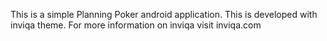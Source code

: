 This is a simple Planning Poker android application. This is developed with inviqa theme. For more information on inviqa visit inviqa.com 
